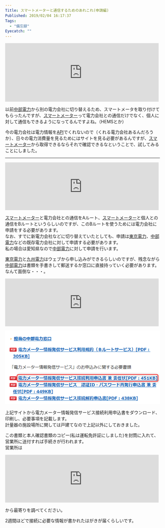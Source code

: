 ```yaml
---
Title: スマートメーターと通信するためのあれこれ(申請編)
Published: 2019/02/04 16:17:37
Tags:
  - "備忘録"
Eyecatch: ""
---
```

<p><iframe src="https://hatenablog-parts.com/embed?url=https%3A%2F%2Fblog.hitsujin.jp%2Fentry%2F2018%2F07%2F09%2F235514" title="中部電力からきらめきでんきに乗り換えた - Pandora Pocket" class="embed-card embed-blogcard" scrolling="no" frameborder="0" style="display: block; width: 100%; height: 190px; max-width: 500px; margin: 10px 0px;"></iframe></p>

<p>以前<a class="keyword" href="http://d.hatena.ne.jp/keyword/%C3%E6%C9%F4%C5%C5%CE%CF">中部電力</a>から別の電力会社に切り替えるため、スマートメータを取り付けてもらったんですが、<a class="keyword" href="http://d.hatena.ne.jp/keyword/%A5%B9%A5%DE%A1%BC%A5%C8%A5%E1%A1%BC%A5%BF%A1%BC">スマートメーター</a>って電力会社との通信だけでなく、個人に対して通信もできるようになってるんですよね。（HEMSとか）</p>

<p>今の電力会社は電力情報を<a class="keyword" href="http://d.hatena.ne.jp/keyword/API">API</a>でくれないので（くれる電力会社あるんだろうか）、日々の電力消費量を見るためにはサイトを見る必要があるんですが、<a class="keyword" href="http://d.hatena.ne.jp/keyword/%A5%B9%A5%DE%A1%BC%A5%C8%A5%E1%A1%BC%A5%BF%A1%BC">スマートメーター</a>から取得できるならそれで確認できるなということで、試してみることにしました。</p>

***

<p><iframe src="https://hatenablog-parts.com/embed?url=http%3A%2F%2Froute-b.iij.ad.jp%2Farchives%2F157" title="Bルートを利用するまでの流れについて| スマートメーターBルートブログ" class="embed-card embed-webcard" scrolling="no" frameborder="0" style="display: block; width: 100%; height: 155px; max-width: 500px; margin: 10px 0px;"></iframe></p>

<p><a class="keyword" href="http://d.hatena.ne.jp/keyword/%A5%B9%A5%DE%A1%BC%A5%C8%A5%E1%A1%BC%A5%BF%A1%BC">スマートメーター</a>と電力会社との通信をAルート、<a class="keyword" href="http://d.hatena.ne.jp/keyword/%A5%B9%A5%DE%A1%BC%A5%C8%A5%E1%A1%BC%A5%BF%A1%BC">スマートメーター</a>と個人との通信をBルートというらしいのですが、このBルートを使うためには電力会社に申請をする必要があります。<br/>
なお、すでに新電力会社などに切り替えていたとしても、申請は<a class="keyword" href="http://d.hatena.ne.jp/keyword/%C5%EC%B5%FE%C5%C5%CE%CF">東京電力</a>、<a class="keyword" href="http://d.hatena.ne.jp/keyword/%C3%E6%C9%F4%C5%C5%CE%CF">中部電力</a>などの既存電力会社に対して申請する必要があります。<br/>
私の場合は愛知県なので<a class="keyword" href="http://d.hatena.ne.jp/keyword/%C3%E6%C9%F4%C5%C5%CE%CF">中部電力</a>に対して申請を行います。</p>

<p><a class="keyword" href="http://d.hatena.ne.jp/keyword/%C5%EC%B5%FE%C5%C5%CE%CF">東京電力</a>と<a class="keyword" href="http://d.hatena.ne.jp/keyword/%B6%E5%BD%A3%C5%C5%CE%CF">九州電力</a>はウェブから申し込みができるらしいのですが、残念ながら<a class="keyword" href="http://d.hatena.ne.jp/keyword/%C3%E6%C9%F4%C5%C5%CE%CF">中部電力</a>は書類を手書きして郵送するか窓口に直接持っていく必要があります。なんて面倒な・・・。</p>

<p><iframe src="https://hatenablog-parts.com/embed?url=https%3A%2F%2Fwww.chuden.co.jp%2Fhome%2Fsmartmeter%2Fintro%2Fuse%2Findex.html" title="中部電力｜スマートメーターを活用してできること - スマートメーターの導入について" class="embed-card embed-webcard" scrolling="no" frameborder="0" style="display: block; width: 100%; height: 155px; max-width: 500px; margin: 10px 0px;"></iframe></p>

<p><span itemscope itemtype="http://schema.org/Photograph"><img src="20190203140720.png" alt="f:id:Ovis:20190203140720p:plain" title="f:id:Ovis:20190203140720p:plain" class="hatena-fotolife" itemprop="image"></span></p>

<p>上記サイトから電力メーター情報発信サービス接続利用申込書をダウンロード、印刷し、必要事項を記載します。<br/>
計量器の施設場所に関しては戸建てなので上記以外にしておきました。</p>

<p>この書類と本人確認書類のコピー(私は運転免許証にしました)を封筒に入れて、営業所に送付すれば手続きが行われます。<br/>
営業所は</p>

<p><iframe src="https://hatenablog-parts.com/embed?url=https%3A%2F%2Fwww.chuden.co.jp%2Fcorporate%2Fcompany%2Fofficelist%2Feigyosho%2Findex.html" title="中部電力｜営業所・サービスステーション - 所在地一覧" class="embed-card embed-webcard" scrolling="no" frameborder="0" style="display: block; width: 100%; height: 155px; max-width: 500px; margin: 10px 0px;"></iframe></p>

<p>から最寄りを調べてください。</p>

<p>2週間ほどで接続に必要な情報が書かれたはがきが届くらしいです。</p>

